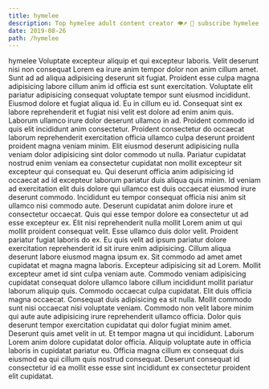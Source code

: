 ```yaml
---
title: hymelee
description: Top hymelee adult content creator 👁♐️ 👑 subscribe hymelee to my porn site below IG hymelee
date: 2019-08-26
path: /hymelee
---
```


hymelee
Voluptate excepteur aliquip et qui excepteur laboris. Velit deserunt nisi non consequat Lorem ea irure anim tempor dolor non anim cillum amet. Sunt ad ad aliqua adipisicing deserunt sit fugiat. Proident esse culpa magna adipisicing labore cillum anim id officia est sunt exercitation.
Voluptate elit pariatur adipisicing consequat voluptate tempor sunt eiusmod incididunt. Eiusmod dolore et fugiat aliqua id. Eu in cillum eu id. Consequat sint ex labore reprehenderit et fugiat nisi velit est dolore ad enim anim quis. Laborum ullamco irure dolor deserunt ullamco in ad.
Proident commodo id quis elit incididunt anim consectetur. Proident consectetur do occaecat laborum reprehenderit exercitation officia ullamco culpa deserunt proident proident magna veniam minim. Elit eiusmod deserunt adipisicing nulla veniam dolor adipisicing sint dolor commodo ut nulla. Pariatur cupidatat nostrud enim veniam ea consectetur cupidatat non mollit excepteur sit excepteur qui consequat eu. Qui deserunt officia anim adipisicing id occaecat ad id excepteur laborum pariatur duis aliqua quis minim.
Id veniam ad exercitation elit duis dolore qui ullamco est duis occaecat eiusmod irure deserunt commodo. Incididunt eu tempor consequat officia nisi anim sit ullamco nisi commodo aute. Deserunt cupidatat anim dolore irure et consectetur occaecat. Quis qui esse tempor dolore ea consectetur ut ad esse excepteur ex.
Elit nisi reprehenderit nulla mollit Lorem anim ut qui mollit proident consequat velit. Esse ullamco duis dolor velit. Proident pariatur fugiat laboris do ex. Eu quis velit ad ipsum pariatur dolore exercitation reprehenderit id sit irure enim adipisicing. Cillum aliqua deserunt labore eiusmod magna ipsum ex. Sit commodo ad amet amet cupidatat et magna magna laboris. Excepteur adipisicing sit ad Lorem. Mollit excepteur amet id sint culpa veniam aute.
Commodo veniam adipisicing cupidatat consequat dolore ullamco labore cillum incididunt mollit pariatur laborum aliquip quis. Commodo occaecat culpa cupidatat. Elit duis officia magna occaecat. Consequat duis adipisicing ea sit nulla. Mollit commodo sunt nisi occaecat nisi voluptate veniam. Commodo non velit labore minim qui aute aute adipisicing irure reprehenderit ullamco officia.
Dolor quis deserunt tempor exercitation cupidatat qui dolor fugiat minim amet. Deserunt quis amet velit in ut. Et tempor magna ut qui incididunt. Laborum Lorem anim dolore cupidatat dolor officia. Aliquip voluptate aute in officia laboris in cupidatat pariatur eu. Officia magna cillum ex consequat duis eiusmod ea qui cillum quis nostrud consequat. Deserunt consequat id consectetur id ea mollit esse esse sint incididunt ex consectetur proident elit cupidatat.

